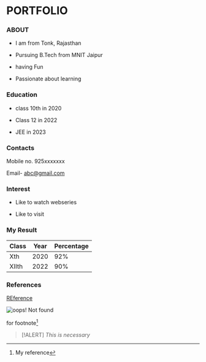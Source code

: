 # **PORTFOLIO**

### **ABOUT**
- I am from Tonk, Rajasthan
* Pursuing B.Tech from MNIT Jaipur
+ having Fun
- Passionate about learning

### **Education**
- class 10th in 2020
* Class 12 in 2022
+ JEE in 2023

### **Contacts**
Mobile no. 925xxxxxxx

Email- abc@gmail.com

### **Interest**
- Like to watch webseries
* Like to visit

### **My Result**

| Class | Year | Percentage |
|-------|------|------------|
| Xth | 2020 | 92% |
| XIIth | 2022 | 90% |

### **References**
[REference](https://www.youtube.com)


![oops! Not found](image.png)

for footnote[^1]

[^1]: My reference 

> [!ALERT]
> _This is necessary_


